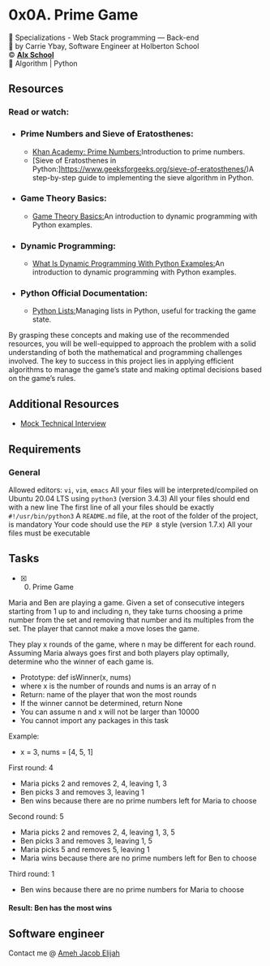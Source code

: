 # 0x0A. Prime Game
:open_file_folder: Specializations - Web Stack programming ― Back-end  
:bust_in_silhouette: by Carrie Ybay, Software Engineer at Holberton School  
:copyright: **[Alx School](https://https://intranet.alxswe.com/projects/1223/)**  
:bookmark: Algorithm | Python

## Resources
### Read or watch:
* ### Prime Numbers and Sieve of Eratosthenes:
    * [Khan Academy: Prime Numbers:](https://www.khanacademy.org/math/cc-fourth-grade-math/imp-factors-multiples-and-patterns/imp-prime-and-composite-numbers/v/prime-numbers)Introduction to prime numbers.
    * [Sieve of Eratosthenes in Python:]https://www.geeksforgeeks.org/sieve-of-eratosthenes/)A step-by-step guide to implementing the sieve algorithm in Python.

* ### Game Theory Basics:
    * [Game Theory Basics:](https://www.investopedia.com/terms/g/gametheory.asp)An introduction to dynamic programming with Python examples.

* ### Dynamic Programming:
     * [What Is Dynamic Programming With Python Examples:](https://skerritt.blog/dynamic-programming/)An introduction to dynamic programming with Python examples.

* ### Python Official Documentation: 
    * [Python Lists:](https://docs.python.org/3/tutorial/introduction.html#lists)Managing lists in Python, useful for tracking the game state.


By grasping these concepts and making use of the recommended resources, you will be well-equipped to approach the problem with a solid understanding of both the mathematical and programming challenges involved. The key to success in this project lies in applying efficient algorithms to manage the game’s state and making optimal decisions based on the game’s rules.

## Additional Resources
* [Mock Technical Interview](https://www.youtube.com/watch?feature=shared&v=Jw2pniZCLi8)

## Requirements
### General
Allowed editors: ```vi```, ```vim```, ```emacs```
All your files will be interpreted/compiled on Ubuntu 20.04 LTS using ```python3``` (version 3.4.3)
All your files should end with a new line
The first line of all your files should be exactly ```#!/usr/bin/python3```
A ```README.md``` file, at the root of the folder of the project, is mandatory
Your code should use the ```PEP 8``` style (version 1.7.x)
All your files must be executable


## Tasks
* [x] 0. Prime Game

Maria and Ben are playing a game. Given a set of consecutive integers starting from 1 up to and including n, they take turns choosing a prime number from the set and removing that number and its multiples from the set. The player that cannot make a move loses the game.

They play x rounds of the game, where n may be different for each round. Assuming Maria always goes first and both players play optimally, determine who the winner of each game is.

* Prototype: def isWinner(x, nums)
* where x is the number of rounds and nums is an array of n
* Return: name of the player that won the most rounds
* If the winner cannot be determined, return None
* You can assume n and x will not be larger than 10000
* You cannot import any packages in this task

Example:
  * x = 3, nums = [4, 5, 1]

First round: 4
* Maria picks 2 and removes 2, 4, leaving 1, 3
* Ben picks 3 and removes 3, leaving 1
* Ben wins because there are no prime numbers left for Maria to choose

Second round: 5
* Maria picks 2 and removes 2, 4, leaving 1, 3, 5
* Ben picks 3 and removes 3, leaving 1, 5
* Maria picks 5 and removes 5, leaving 1
* Maria wins because there are no prime numbers left for Ben to choose

Third round: 1
* Ben wins because there are no prime numbers for Maria to choose

#### Result: Ben has the most wins

## Software engineer
Contact me @ [Ameh Jacob Elijah](https://www.starjakes.com.ng)
